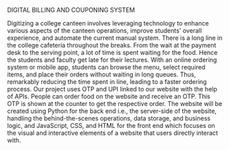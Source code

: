 DIGITAL BILLING AND COUPONING SYSTEM

Digitizing a college canteen involves leveraging technology to enhance various aspects of the canteen operations, improve students' overall experience, and automate the current manual system. There is a long line in the college cafeteria throughout the breaks. From the wait at the payment desk to the serving point, a lot of time is spent waiting for the food. Hence the students and faculty get late for their lectures. With an online ordering system or mobile app, students can browse the menu, select required items, and place their orders without waiting in long queues. Thus, remarkably reducing the time spent in line, leading to a faster ordering process. Our project uses OTP and UPI linked to our website with the help of APIs. People can order food on the website and receive an OTP. This OTP is shown at the counter to get the respective order. The website will be created using Python for the back end i.e., the server-side of the website, handling the behind-the-scenes operations, data storage, and business logic, and JavaScript, CSS, and HTML for the front end which focuses on the visual and interactive elements of a website that users directly interact with.
